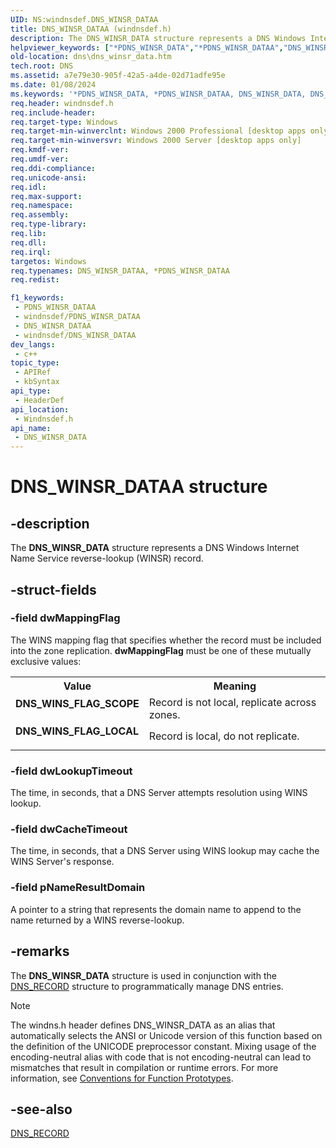 ```yaml
---
UID: NS:windnsdef.DNS_WINSR_DATAA
title: DNS_WINSR_DATAA (windnsdef.h)
description: The DNS_WINSR_DATA structure represents a DNS Windows Internet Name Service reverse-lookup (WINSR) record. (ANSI)
helpviewer_keywords: ["*PDNS_WINSR_DATA","*PDNS_WINSR_DATAA","DNS_WINSR_DATA","DNS_WINSR_DATA structure [DNS]","DNS_WINSR_DATAA","DNS_WINS_FLAG_LOCAL","DNS_WINS_FLAG_SCOPE","PDNS_WINSR_DATA","PDNS_WINSR_DATA structure pointer [DNS]","_dns_dns_winsr_data","dns.dns_winsr_data","windnsdef/DNS_WINSR_DATA","windnsdef/PDNS_WINSR_DATA"]
old-location: dns\dns_winsr_data.htm
tech.root: DNS
ms.assetid: a7e79e30-905f-42a5-a4de-02d71adfe95e
ms.date: 01/08/2024
ms.keywords: '*PDNS_WINSR_DATA, *PDNS_WINSR_DATAA, DNS_WINSR_DATA, DNS_WINSR_DATA structure [DNS], DNS_WINSR_DATAA, DNS_WINS_FLAG_LOCAL, DNS_WINS_FLAG_SCOPE, PDNS_WINSR_DATA, PDNS_WINSR_DATA structure pointer [DNS], _dns_dns_winsr_data, dns.dns_winsr_data, windnsdef/DNS_WINSR_DATA, windnsdef/PDNS_WINSR_DATA'
req.header: windnsdef.h
req.include-header: 
req.target-type: Windows
req.target-min-winverclnt: Windows 2000 Professional [desktop apps only]
req.target-min-winversvr: Windows 2000 Server [desktop apps only]
req.kmdf-ver: 
req.umdf-ver: 
req.ddi-compliance: 
req.unicode-ansi: 
req.idl: 
req.max-support: 
req.namespace: 
req.assembly: 
req.type-library: 
req.lib: 
req.dll: 
req.irql: 
targetos: Windows
req.typenames: DNS_WINSR_DATAA, *PDNS_WINSR_DATAA
req.redist: 

f1_keywords:
 - PDNS_WINSR_DATAA
 - windnsdef/PDNS_WINSR_DATAA
 - DNS_WINSR_DATAA
 - windnsdef/DNS_WINSR_DATAA
dev_langs:
 - c++
topic_type:
 - APIRef
 - kbSyntax
api_type:
 - HeaderDef
api_location:
 - Windnsdef.h
api_name:
 - DNS_WINSR_DATA
---
```


# DNS_WINSR_DATAA structure


## -description

The 
<b>DNS_WINSR_DATA</b> structure represents a DNS Windows Internet Name Service reverse-lookup (WINSR) record.

## -struct-fields

### -field dwMappingFlag

The WINS mapping flag that specifies whether the record must be included into the zone replication. <b>dwMappingFlag</b> must be one of these mutually exclusive values:

<table>
<tr>
<th>Value</th>
<th>Meaning</th>
</tr>
<tr>
<td width="40%"><a id="DNS_WINS_FLAG_SCOPE"></a><a id="dns_wins_flag_scope"></a><dl>
<dt><b>DNS_WINS_FLAG_SCOPE</b></dt>
</dl>
</td>
<td width="60%">
Record is not local, replicate across zones.

</td>
</tr>
<tr>
<td width="40%"><a id="DNS_WINS_FLAG_LOCAL"></a><a id="dns_wins_flag_local"></a><dl>
<dt><b>DNS_WINS_FLAG_LOCAL</b></dt>
</dl>
</td>
<td width="60%">
Record is local, do not replicate.

</td>
</tr>
</table>

### -field dwLookupTimeout

The time, in seconds, that a DNS Server attempts resolution using WINS lookup.

### -field dwCacheTimeout

The time, in seconds, that a DNS Server using WINS lookup may cache the WINS Server's response.

### -field pNameResultDomain

A pointer to a string that represents the domain name to append to the name returned by a WINS reverse-lookup.

## -remarks

The 
<b>DNS_WINSR_DATA</b> structure is used in conjunction with the 
<a href="/windows/win32/api/windnsdef/ns-windnsdef-dns_recorda">DNS_RECORD</a> structure to programmatically manage DNS entries.





> [!NOTE]
> The windns.h header defines DNS_WINSR_DATA as an alias that automatically selects the ANSI or Unicode version of this function based on the definition of the UNICODE preprocessor constant. Mixing usage of the encoding-neutral alias with code that is not encoding-neutral can lead to mismatches that result in compilation or runtime errors. For more information, see [Conventions for Function Prototypes](/windows/win32/intl/conventions-for-function-prototypes).

## -see-also

<a href="/windows/win32/api/windnsdef/ns-windnsdef-dns_recorda">DNS_RECORD</a>

